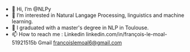 - 👋 Hi, I’m @NLPy
- 👀 I’m interested in Natural Langage Processing, linguistics and machine learning.
- 🌱 I graduated with a master's degree in NLP in Toulouse.
- 📫 How to reach me :
Linkedin  linkedin.com/in/françois-le-moal-51921515b
Gmail   francoislemoal6@gmail.com

